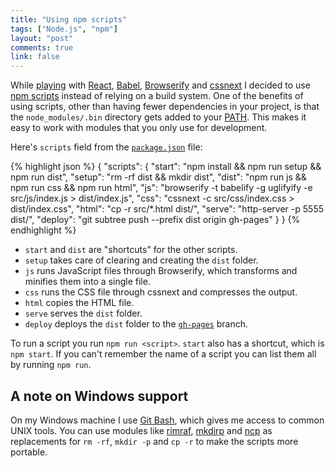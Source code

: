 ```yaml
---
title: "Using npm scripts"
tags: ["Node.js", "npm"]
layout: "post"
comments: true
link: false
---
```


While [playing](https://github.com/gummesson/swedish-time) with
[React](https://github.com/facebook/react),
[Babel](https://github.com/babel/babel),
[Browserify](https://github.com/substack/node-browserify) and
[cssnext](https://github.com/cssnext/cssnext) I decided to use [npm
scripts](https://docs.npmjs.com/cli/run-script) instead of relying on a build
system. One of the benefits of using scripts, other than having fewer
dependencies in your project, is that the `node_modules/.bin` directory gets
added to your [PATH](http://en.wikipedia.org/wiki/PATH_%28variable%29). This
makes it easy to work with modules that you only use for development.

Here's `scripts` field from the
[`package.json`](https://github.com/gummesson/swedish-time/blob/master/package.json)
file:

{% highlight json %}
{
  "scripts": {
    "start": "npm install && npm run setup && npm run dist",
    "setup": "rm -rf dist && mkdir dist",
    "dist": "npm run js && npm run css && npm run html",
    "js": "browserify -t babelify -g uglifyify -e src/js/index.js > dist/index.js",
    "css": "cssnext -c src/css/index.css > dist/index.css",
    "html": "cp -r src/*.html dist/",
    "serve": "http-server -p 5555 dist/",
    "deploy": "git subtree push --prefix dist origin gh-pages"
  }
}
{% endhighlight %}

- `start` and `dist` are "shortcuts" for the other scripts.
- `setup` takes care of clearing and creating the `dist` folder.
- `js` runs JavaScript files through Browserify, which transforms and minifies
  them into a single file.
- `css` runs the CSS file through cssnext and compresses the output.
- `html` copies the HTML file.
- `serve` serves the `dist` folder.
- `deploy` deploys the `dist` folder to the
  [`gh-pages`](https://github.com/gummesson/swedish-time/tree/gh-pages) branch.

To run a script you run `npm run <script>`. `start` also has a shortcut, which
is `npm start`. If you can't remember the name of a script you can list them all
by running `npm run`.

## A note on Windows support

On my Windows machine I use [Git Bash](https://msysgit.github.io/#bash), which
gives me access to common UNIX tools. You can use modules like
[rimraf](https://www.npmjs.com/package/rimraf),
[mkdirp](https://www.npmjs.com/package/mkdirp) and
[ncp](https://www.npmjs.com/package/ncp) as replacements for `rm -rf`, `mkdir
-p` and `cp -r` to make the scripts more portable.
